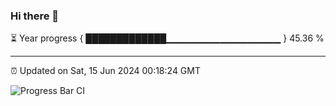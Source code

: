 ### Hi there 👋

⏳ Year progress { █████████████▁▁▁▁▁▁▁▁▁▁▁▁▁▁▁▁▁ } 45.36 %

---

⏰ Updated on Sat, 15 Jun 2024 00:18:24 GMT

![Progress Bar CI](https://github.com/liununu/liununu/workflows/Progress%20Bar%20CI/badge.svg)
